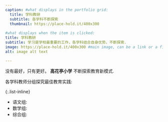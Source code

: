 ```yaml
---
caption: #what displays in the portfolio grid:
  title: 学科教研
  subtitle: 各学科不断探索
  thumbnail: https://place-hold.it/400x300
  
#what displays when the item is clicked:
title: 学科教研
subtitle: 学习是学校最重要的工作，各学科结合自身优势，不断探索.
image: https://place-hold.it/400x300 #main image, can be a link or a file in assets/img/portfolio
alt: image alt text

---
```

没有最好，只有更好。 **高花亭小学** 不断探索教育新模式.

各学科教师分组探究最佳教育实践:

{:.list-inline} 
- 语文组: 
- 数学组: 
- 综合组: 

